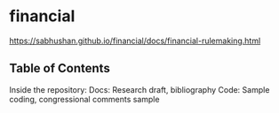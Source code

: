 # financial
https://sabhushan.github.io/financial/docs/financial-rulemaking.html

## Table of Contents
Inside the repository:
Docs: Research draft, bibliography
Code: Sample coding, congressional comments sample 

